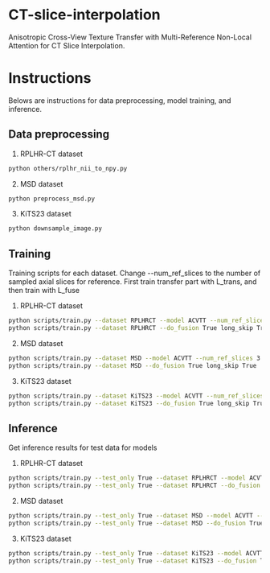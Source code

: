 # CT-slice-interpolation
Anisotropic Cross-View Texture Transfer with Multi-Reference Non-Local Attention for CT Slice Interpolation.

# Instructions
Belows are instructions for data preprocessing, model training, and inference.


## Data preprocessing
1. RPLHR-CT dataset
```bash
python others/rplhr_nii_to_npy.py
```
2. MSD dataset
```bash
python preprocess_msd.py
```
3. KiTS23 dataset
```bash
python downsample_image.py
```

## Training
Training scripts for each dataset. Change --num_ref_slices to the number of sampled axial slices for reference.
First train transfer part with L_trans, and then train with L_fuse
1. RPLHR-CT dataset
```bash
python scripts/train.py --dataset RPLHRCT --model ACVTT --num_ref_slices 3
python scripts/train.py --dataset RPLHRCT --do_fusion True long_skip True
```
2. MSD dataset
```bash
python scripts/train.py --dataset MSD --model ACVTT --num_ref_slices 3
python scripts/train.py --dataset MSD --do_fusion True long_skip True
```
3. KiTS23 dataset
```bash
python scripts/train.py --dataset KiTS23 --model ACVTT --num_ref_slices 3
python scripts/train.py --dataset KiTS23 --do_fusion True long_skip True
```

## Inference
Get inference results for test data for models 

1. RPLHR-CT dataset
```bash
python scripts/train.py --test_only True --dataset RPLHRCT --model ACVTT --num_ref_slices 3
python scripts/train.py --test_only True --dataset RPLHRCT --do_fusion True long_skip True
```
2. MSD dataset
```bash
python scripts/train.py --test_only True --dataset MSD --model ACVTT --num_ref_slices 3
python scripts/train.py --test_only True --dataset MSD --do_fusion True long_skip True
```
3. KiTS23 dataset
```bash
python scripts/train.py --test_only True --dataset KiTS23 --model ACVTT --num_ref_slices 3
python scripts/train.py --test_only True --dataset KiTS23 --do_fusion True long_skip True
```

